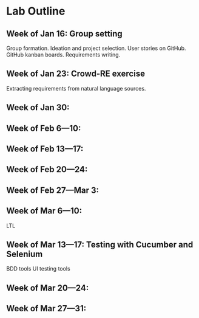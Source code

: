 # Lab Outline

## Week of Jan 16: Group setting
Group formation. Ideation and project selection. User stories on GitHub. GitHub kanban boards.
Requirements writing. 

## Week of Jan 23: Crowd-RE exercise
Extracting requirements from natural language sources. 

## Week of Jan 30: 

## Week of Feb 6—10: 
## Week of Feb 13—17: 
## Week of Feb 20—24: 
## Week of Feb 27—Mar 3: 
## Week of Mar 6—10: 
LTL
## Week of Mar 13—17: Testing with Cucumber and Selenium
BDD tools
UI testing tools
## Week of Mar 20—24: 
## Week of Mar 27—31: 
